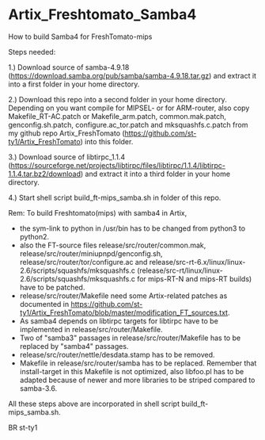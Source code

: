# Artix_Freshtomato_Samba4
How to build Samba4 for FreshTomato-mips


Steps needed:

1.) Download source of samba-4.9.18 (https://download.samba.org/pub/samba/samba-4.9.18.tar.gz) and extract it into a first folder in your home directory.

2.) Download this repo into a second folder in your home directory. Depending on you want compile for MIPSEL- or for ARM-router, also copy Makefile_RT-AC.patch or Makefile_arm.patch, common.mak.patch, genconfig.sh.patch, configure.ac_tor.patch and mksquashfs.c.patch from my github repo Artix_FreshTomato (https://github.com/st-ty1/Artix_FreshTomato) into this folder. 

3.) Download source of libtirpc_1.1.4 (https://sourceforge.net/projects/libtirpc/files/libtirpc/1.1.4/libtirpc-1.1.4.tar.bz2/download) and extract it into a third folder in your home directory.

4.) Start shell script build_ft-mips_samba.sh in folder of this repo.


Rem: To build Freshtomato(mips) with samba4 in Artix,
  - the sym-link to python in /usr/bin has to be changed from python3 to python2. 
  - also the FT-source files release/src/router/common.mak, release/src/router/miniupnpd/genconfig.sh, release/src/router/tor/configure.ac and release/src-rt-6.x/linux/linux-2.6/scripts/squashfs/mksquashfs.c (release/src-rt/linux/linux-2.6/scripts/squashfs/mksquashfs.c for mips-RT-N and mips-RT builds) have to be patched.
  - release/src/router/Makefile need some Artix-related patches as documented in https://github.com/st-ty1/Artix_FreshTomato/blob/master/modification_FT_sources.txt.
  - As samba4 depends on libtirpc targets for libtirpc have to be implemented in release/src/router/Makefile. 
  - Two of "samba3" passages in release/src/router/Makefile has to be replaced by "samba4" passages.
  - release/src/router/nettle/desdata.stamp has to be removed.
  - Makefile in release/src/router/samba has to be replaced.
    Remember that install-target in this Makefile is not optimized, also libfoo.pl has to be adapted because of newer and more libraries to be striped compared to samba-3.6.
  
   All these steps above are incorporated in shell script build_ft-mips_samba.sh.

BR
st-ty1

